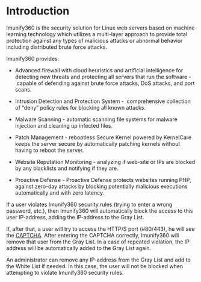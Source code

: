 # Introduction


Imunify360 is the security solution for Linux web servers based on machine learning technology which utilizes a multi-layer approach to provide total protection against any types of malicious attacks or abnormal behavior including distributed brute force attacks.

Imunify360 provides:

 * Advanced firewall with cloud heuristics and artificial intelligence for detecting new threats and protecting all servers that run the software -  capable of defending against brute force attacks, DoS attacks, and port scans.

 * Intrusion Detection and Protection System -  comprehensive collection of “deny” policy rules for blocking all known attacks.

 * Malware Scanning - automatic scanning file systems for malware injection and cleaning up infected files.

 * Patch Management - rebootless Secure Kernel powered by KernelCare keeps the server secure by automatically patching kernels without having to reboot the server.

 * Website Reputation Monitoring - analyzing if web-site or IPs are blocked by any blacklists and notifying if they are.

 * Proactive Defense - Proactive Defense protects websites running PHP, against zero-day attacks by blocking potentially malicious executions automatically and with zero latency.

If a user violates Imunify360 security rules (trying to enter a wrong password, etc.), then Imunify360 will automatically block the access to this user IP-address, adding the IP-address to the <span class="notranslate">Gray List</span>.

If, after that, a user will try to access the HTTP/S port (#80/443), he will see the [CAPTCHA](/features/#captcha). After entering the CAPTCHA correctly, Imunify360 will remove that user from the <span class="notranslate">Gray List</span>. In a case of repeated violation, the IP address will be automatically added to the <span class="notranslate">Gray List</span> again.

An administrator can remove any IP-address from the <span class="notranslate">Gray List</span> and add to the <span class="notranslate">White List</span> if needed. In this case, the user will not be blocked when attempting to violate Imunify360 security rules.

